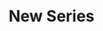 ---
id: new-series
title: "New Series"
description: "This is a new series introduction page."
publishDate: "2025-01-01T00:00:00Z"
---